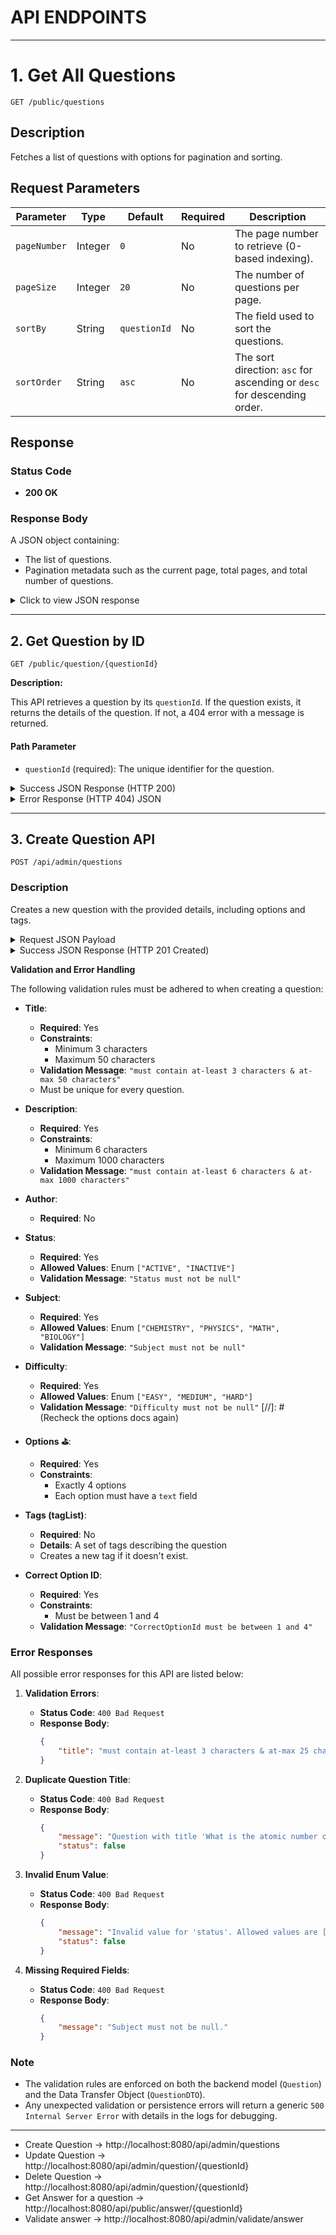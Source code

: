 
# API ENDPOINTS

---

# 1. Get All Questions

``` GET /public/questions ```

## Description

Fetches a list of questions with options for pagination and sorting.



## Request Parameters

| Parameter    | Type    | Default   | Required | Description                                       |
|--------------|---------|-----------|----------|---------------------------------------------------|
| `pageNumber` | Integer | `0`       | No       | The page number to retrieve (0-based indexing).   |
| `pageSize`   | Integer | `20`      | No       | The number of questions per page.                |
| `sortBy`     | String  | `questionId` | No    | The field used to sort the questions.            |
| `sortOrder`  | String  | `asc`     | No       | The sort direction: `asc` for ascending or `desc` for descending order. |



## Response

### Status Code
- **200 OK**

### Response Body
A JSON object containing:
- The list of questions.
- Pagination metadata such as the current page, total pages, and total number of questions.

<details>
  <summary>Click to view JSON response</summary>

<pre>
    <code>
{
    "content": [
        {
            "questionId": 1,
            "title": "What is the atomic number of Hydrogen?",
            "description": "Choose the correct answer.",
            "author": "Kushidhar",
            "status": "ACTIVE",
            "subject": "CHEMISTRY",
            "difficulty": "EASY",
            "options": [
                {
                    "optionId": 1,
                    "text": "1"
                },
                {
                    "optionId": 2,
                    "text": "2"
                },
                {
                    "optionId": 3,
                    "text": "3"
                },
                {
                    "optionId": 4,
                    "text": "4"
                }
            ],
            "tagList": [
                {
                    "tagId": 3,
                    "text": "atomic_number"
                },
                {
                    "tagId": 2,
                    "text": "hydrogen"
                },
                {
                    "tagId": 1,
                    "text": "periodic_table"
                }
            ],
            "correctOptionId": null
        }
    ],
    "pageNumber": 0,
    "pageSize": 2,
    "totalElements": 1,
    "totalPages": 1,
    "lastPage": true
}
 </code>
  </pre>
</details>

---

## 2. Get Question by ID

```GET /public/question/{questionId}```

**Description:**

This API retrieves a question by its `questionId`. 
If the question exists, it returns the details of the question.
If not, a 404 error with a message is returned.


#### Path Parameter
- `questionId` (required): The unique identifier for the question.

<details>
  <summary>Success JSON Response (HTTP 200) </summary>
<pre>
    <code>
  {
    "questionId": 1,
    "title": "What is the atomic number of Hydrogen?",
    "description": "Choose the correct answer.",
    "author": "Kushidhar",
    "status": "ACTIVE",
    "subject": "CHEMISTRY",
    "difficulty": "EASY",
    "options": [
      { "optionId": 1, "text": "1" },
      { "optionId": 2, "text": "2" },
      { "optionId": 3, "text": "3" },
      { "optionId": 4, "text": "4" }
    ],
    "tagList": [
      { "tagId": 1, "text": "periodic_table" },
      { "tagId": 3, "text": "atomic_number" },
      { "tagId": 2, "text": "hydrogen" }
    ],
    "correctOptionId": null
  }
 </code>
  </pre>
</details>

<details>
  <summary>Error Response (HTTP 404) JSON</summary>
<pre>
    <code>
{
  "message": "Question not found with questionId: 11",
  "status": false
}
 </code>
  </pre>
</details>

---

## 3. Create Question API

`POST /api/admin/questions`

### Description
Creates a new question with the provided details, including options and tags.

<details>
<summary>Request JSON Payload </summary>
<pre>
    <code>
{
    "title": "What is the atomic number of Hydrogen?",
    "description": "Choose the correct answer.",
    "subject": "CHEMISTRY",
    "difficulty": "EASY",
    "status": "ACTIVE",
    "author": "Kushidhar",
    "options": [
        {
            "text": "1"
        },
        {
            "text": "2"
        },
        {
            "text": "3"
        },
        {
            "text": "4"
        }
    ],
    "tagList": [
        {
            "text": "atomic_number"
        },
        {
            "text": "hydrogen"
        },
        {
            "text": "periodic_table"
        }
    ],
    "correctOptionId": 1
}
 </code>
  </pre>
</details>

<details>
  <summary>Success JSON Response (HTTP 201 Created) </summary>
<pre>
    <code>
{
    "questionId": 1,
    "title": "What is the atomic number of Hydrogen?",
    "description": "Choose the correct answer.",
    "author": "Kushidhar",
    "status": "ACTIVE",
    "subject": "CHEMISTRY",
    "difficulty": "EASY",
    "options": [
        {
            "optionId": 1,
            "text": "1"
        },
        {
            "optionId": 2,
            "text": "2"
        },
        {
            "optionId": 3,
            "text": "3"
        },
        {
            "optionId": 4,
            "text": "4"
        }
    ],
    "tagList": [
        {
            "tagId": 1,
            "text": "atomic_number"
        },
        {
            "tagId": 2,
            "text": "hydrogen"
        },
        {
            "tagId": 3,
            "text": "periodic_table"
        }
    ],
    "correctOptionId": 1
}
 </code>
  </pre>
</details>


**Validation and Error Handling**

The following validation rules must be adhered to when creating a question:
- **Title**:
    - **Required**: Yes
    - **Constraints**:
        - Minimum 3 characters
        - Maximum 50 characters
    - **Validation Message**: `"must contain at-least 3 characters & at-max 50 characters"`
    - Must be unique for every question. 
  
- **Description**:
    - **Required**: Yes
    - **Constraints**:
        - Minimum 6 characters
        - Maximum 1000 characters
    - **Validation Message**: `"must contain at-least 6 characters & at-max 1000 characters"`

- **Author**:
    - **Required**: No

- **Status**:
    - **Required**: Yes
    - **Allowed Values**: Enum `["ACTIVE", "INACTIVE"]`
    - **Validation Message**: `"Status must not be null"`

- **Subject**:
    - **Required**: Yes
    - **Allowed Values**: Enum `["CHEMISTRY", "PHYSICS", "MATH", "BIOLOGY"]`
    - **Validation Message**: `"Subject must not be null"`

- **Difficulty**:
    - **Required**: Yes
    - **Allowed Values**: Enum `["EASY", "MEDIUM", "HARD"]`
    - **Validation Message**: `"Difficulty must not be null"`
[//]: # (Recheck the options docs again)
- **Options ⛳️**:
    - **Required**: Yes
    - **Constraints**:
        - Exactly 4 options
        - Each option must have a `text` field

- **Tags (tagList)**:
    - **Required**: No
    - **Details**: A set of tags describing the question
    - Creates a new tag if it doesn't exist.

- **Correct Option ID**:
    - **Required**: Yes
    - **Constraints**:
        - Must be between 1 and 4
    - **Validation Message**: `"CorrectOptionId must be between 1 and 4"`

### Error Responses
All possible error responses for this API are listed below:

1. **Validation Errors**:
    - **Status Code**: `400 Bad Request`
    - **Response Body**:
        ```json
        {
            "title": "must contain at-least 3 characters & at-max 25 characters"
        }
       ```

2. **Duplicate Question Title**:
    - **Status Code**: `400 Bad Request`
    - **Response Body**:
      ```json
      {
          "message": "Question with title 'What is the atomic number of Hydrogen?' already exists!!!",
          "status": false
      }
      ```

3. **Invalid Enum Value**:
    - **Status Code**: `400 Bad Request`
    - **Response Body**:
      ```json
      {
          "message": "Invalid value for 'status'. Allowed values are ['ACTIVE', 'INACTIVE'].",
          "status": false
      }
      ```

4. **Missing Required Fields**:
    - **Status Code**: `400 Bad Request`
    - **Response Body**:
      ```json
      {
          "message": "Subject must not be null."
      }
      ```

### Note
- The validation rules are enforced on both the backend model (`Question`) and the Data Transfer Object (`QuestionDTO`).
- Any unexpected validation or persistence errors will return a generic `500 Internal Server Error` with details in the logs for debugging.

---
- Create Question -> http://localhost:8080/api/admin/questions
- Update Question -> http://localhost:8080/api/admin/question/{questionId}
- Delete Question -> http://localhost:8080/api/admin/question/{questionId}
- Get Answer for a question -> http://localhost:8080/api/public/answer/{questionId}
- Validate answer -> http://localhost:8080/api/admin/validate/answer
